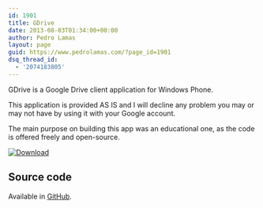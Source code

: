 ```yaml
---
id: 1901
title: GDrive
date: 2013-08-03T01:34:00+00:00
author: Pedro Lamas
layout: page
guid: https://www.pedrolamas.com/?page_id=1901
dsq_thread_id:
  - '2074183805'
---
```


GDrive is a Google Drive client application for Windows Phone.

This application is provided AS IS and I will decline any problem you may or may not have by using it with your Google account.

The main purpose on building this app was an educational one, as the code is offered freely and open-source.

[![Download](/wp-content/uploads/2013/08/258x67_WPS_Download_cyan.png)](http://windowsphone.com/s?appid=c945c809-5e5d-4db3-b4c9-70c8cebd5235)

## Source code

Available in [GitHub](https://github.com/pedrolamas/GDrive).
